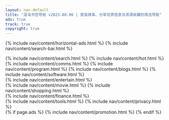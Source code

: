 ```yaml
---
layout: nav-default
title: "混沌书签导航 v2023.08.06 | 提高效率、分享优质信息与资源收藏的简洁导航"
ads: true
track: true
copyright: true
---
```


{% include nav/content/horizontal-ads.html %}
{% include nav/content/search-bar.html %}
<div class="nav-content">
    {% include nav/content/search.html %}
    {% include nav/content/hot.html %}
    {% include nav/content/comms.html %}
    {% include nav/content/program.html %}
    {% include nav/content/blogs.html %}
    {% include nav/content/software.html %}
</div>
{% include nav/content/entertain.html %}
<div class="nav-content">
    {% include nav/content/movie.html %}
    {% include nav/content/shopping.html %}
</div>
{% include nav/content/finance.html %}
<div class="nav-content">
    {% include nav/content/tools.html %}
    {% include nav/content/privacy.html %}
</div>
{% if page.ads %}
{% include nav/content/promotion.html %}
{% endif %}


